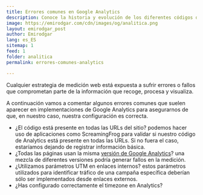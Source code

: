 ```yaml
---
title: Errores comunes en Google Analytics 
description: Conoce la historia y evolución de los diferentes códigos de Google Analytics
image: https://emirodgar.com/cdn/images/og/analitica.png
layout: emirodgar_post
author: Emirodgar
lang: es_ES
sitemap: 1
feed: 1
folder: analitica
permalink: errores-comunes-analytics

--- 
```


Cualquier estrategia de medición web está expuesta a sufrir errores o fallos que comprometan parte de la información que recoge, procesa y visualiza.

A continuación vamos a comentar algunos errores comunes que suelen aparecer en implementaciones de Google Analytics para asegurarnos de que, en nuestro caso, nuestra configuración es correcta.

- ¿El código está presente en todas las URLs del sitio? podemos hacer uso de aplicaciones como ScreamingFrog para validar si nuestro código de Analytics está presente en todas las URLs. Si no fuera el caso, estaríamos dejando de registrar información básica.
- ¿Todas las páginas usan la misma [versión de Google Analytics](https://emirodgar.com/versiones-google-analytics)? una mezcla de diferentes versiones podría generar fallos en la medición.
- ¿Utilizamos parámetros UTM en enlaces internos? estos parámetros utilizados para identificar tráfico de una campaña específica deberían sólo ser implementados desde enlaces externos.
- ¿Has configurado correctamente el timezone en Analytics?
<!--stackedit_data:
eyJoaXN0b3J5IjpbMTczODYwMjE2XX0=
-->
